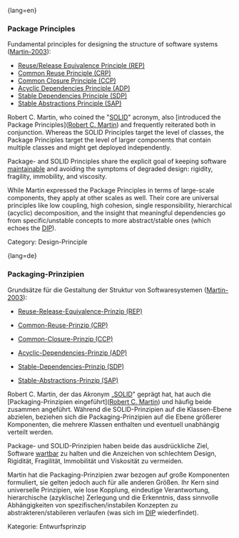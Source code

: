 {lang=en}
### Package Principles

Fundamental principles for designing the structure of software systems ([Martin-2003](#ref-martin-2003)):

* [Reuse/Release Equivalence Principle (REP)](#term-reuse-release-equivalence-principle)
* [Common Reuse Principle (CRP)](#term-common-reuse-principle)
* [Common Closure Principle (CCP)](#term-common-closure-principle)
* [Acyclic Dependencies Principle (ADP)](#term-acyclic-dependencies-principle)
* [Stable Dependencies Principle (SDP)](#term-stable-dependencies-principle)
* [Stable Abstractions Principle (SAP)](#term-stable-abstractions-principle)

Robert C. Martin, who coined the "[SOLID](#term-solid-principles)" acronym, also [introduced the Package Principles]([Robert C. Martin](http://butunclebob.com/ArticleS.UncleBob.PrinciplesOfOod)) and frequently reiterated both in conjunction. Whereas the SOLID Principles target the level of classes, the Package Principles target the level of larger components that contain multiple classes and might get deployed independently.

Package- and SOLID Principles share the explicit goal of keeping software [maintainable](#term-maintainability-quality-attribute) and avoiding the symptoms of degraded design: rigidity, fragility, immobility, and viscosity.

While Martin expressed the Package Principles in terms of large-scale components, they apply at other scales as well. Their core are universal principles like low coupling, high cohesion, single responsibility, hierarchical (acyclic) decomposition, and the insight that meaningful dependencies go from specific/unstable concepts to more abstract/stable ones (which echoes the [DIP](#term-dependency-inversion)).

Category: Design-Principle


{lang=de}
### Packaging-Prinzipien

Grundsätze für die Gestaltung der Struktur von Softwaresystemen
([Martin-2003](#ref-martin-2003)):

-   [Reuse-Release-Equivalence-Prinzip (REP)](#term-reuse-release-equivalence-principle)

-   [Common-Reuse-Prinzip (CRP)](#term-common-reuse-principle)

-   [Common-Closure-Prinzip (CCP)](#term-common-closure-principle)

-   [Acyclic-Dependencies-Prinzip (ADP)](#term-acyclic-dependencies-principle)

-   [Stable-Dependencies-Prinzip (SDP)](#term-stable-dependencies-principle)

-   [Stable-Abstractions-Prinzip (SAP)](#term-stable-abstractions-principle)

Robert C. Martin, der das Akronym „[SOLID](#term-solid-principles)" geprägt
hat, hat auch die [Packaging-Prinzipien eingeführt]([Robert C. Martin](http://butunclebob.com/ArticleS.UncleBob.PrinciplesOfOod))
und häufig beide zusammen angeführt. Während die SOLID-Prinzipien auf
die Klassen-Ebene abzielen, beziehen sich die Packaging-Prinzipien auf
die Ebene größerer Komponenten, die mehrere Klassen enthalten und
eventuell unabhängig verteilt werden.

Package- und SOLID-Prinzipien haben beide das ausdrückliche Ziel,
Software [wartbar](#term-maintainability-quality-attribute) zu halten und die Anzeichen von
schlechtem Design, Rigidität, Fragilität, Immobilität und Viskosität
zu vermeiden.

Martin hat die Packaging-Prinzipien zwar bezogen auf große Komponenten
formuliert, sie gelten jedoch auch für alle anderen Größen. Ihr Kern
sind universelle Prinzipien, wie lose Kopplung, eindeutige
Verantwortung, hierarchische (azyklische) Zerlegung und die
Erkenntnis, dass sinnvolle Abhängigkeiten von spezifischen/instabilen
Konzepten zu abstrakteren/stabileren verlaufen (was sich im
[DIP](#term-dependency-inversion) wiederfindet).

Kategorie: Entwurfsprinzip

